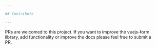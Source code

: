 ```yaml
---

## Contribute

---
```


PRs are welcomed to this project.
If you want to improve the vuejs-form library, add
functionality or improve the docs please feel free to submit a PR.
